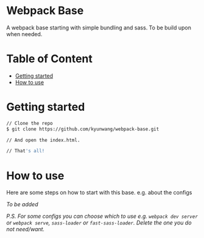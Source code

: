 # Webpack Base
A webpack base starting with simple bundling and sass. To be build upon when needed.

# Table of Content
- [Getting started](#getting-started)
- [How to use](#how-to-use)

# Getting started

``` bash
// Clone the repo
$ git clone https://github.com/kyunwang/webpack-base.git

// And open the index.html.

// That's all!
```

# How to use
Here are some steps on how to start with this base. e.g. about the configs

*To be added*
<!-- 1.  -->

*P.S. For some configs you can choose which to use e.g. `webpack dev server` or `webpack serve`, `sass-loader` or `fast-sass-loader`. Delete the one you do not need/want.*

